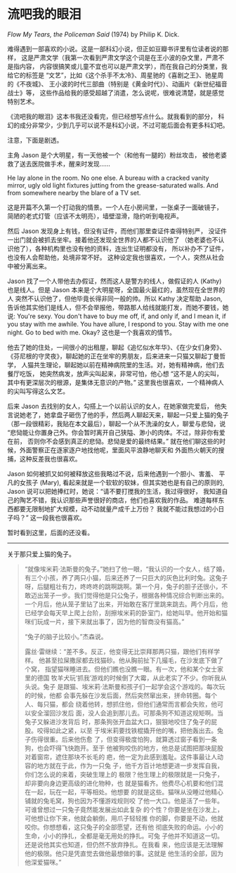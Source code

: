 # 流吧我的眼泪

*Flow My Tears, the Policeman Said* (1974) by Philip K. Dick.

难得遇到一部喜欢的小说。这是一部科幻小说，但正如豆瓣书评里有位读者说的那样，
这是严肃文学（我第一次看到严肃文学这个词是在王小波的杂文里，严肃不是指内容，
内容很搞笑或儿童不宜也可以是严肃文学），而在我自己的分类里，我给它的标签是
“文艺”，比如《这个杀手不太冷》、周星驰的《喜剧之王》、驰星周的《不夜城》、
王小波的时代三部曲（特别是《黄金时代》）、动画片《新世纪福音战士》等，
这些作品给我的感受超越了消遣，怎么说呢，很难说清楚，就是感觉特别艺术。

《流吧我的眼泪》这本书我还没看完，但已经想写点什么。就我看到的部分，
科幻的成分非常少，少到几乎可以说不是科幻小说，不过可能后面会有更多科幻吧。

注意，下面是剧透。

主角 Jason 是个大明星，有一天他被一个（和他有一腿的）粉丝攻击，
被他老婆救了送去医院做手术，醒来时发现……

He lay alone in the room.
No one else. A bureau with a cracked vanity mirror,
ugly old light fixtures jutting from the grease-saturated walls.
And from somewhere nearby the blare of a TV set.

这是开篇不久第一个打动我的情景。一个人在小房间里，一张桌子一面破镜子，
简陋的老式灯管（应该不太明亮），墙壁湿滑，隐约听到电视声。

然后 Jason 发现身上有钱，但没有证件，而他们那里查证件查得特别严，
没证件一出门就会被抓去坐牢。接着他还发现全世界的人都不认识他了
（她老婆也不认识他了），各种机构里也没有他的资料，连出生证明都没有，
所以补办不了证件，也没有人会帮助他，处境非常不好。
这种设定我也很喜欢，一个人，突然从社会中被分离出来。

Jason 找了一个人带他去办假证，然而这人是警方的线人，做假证的人 (Kathy) 
也是线人。但是 Jason 本来是个大明星呀，全国最火最红的，虽然现在全世界的人
突然不认识他了，但他毕竟长得非同一般的帅。所以 Kathy 决定帮助 Jason,
告诉他其实他们是线人，但不会举报他，带路那人给线就能打发，而她不要钱，她说:
You're sexy. You don't have to buy me off, if, and only if, and I mean it,
if you stay with me awhile. You have allure, I respond to you.
Stay with me one night. Go to bed with me. Okay?
这也是一个我喜欢的情节。

他去了她的住处，一间很小的出租屋，聊起《追忆似水年华》、《在少女们身旁》、
《芬尼根的守灵夜》，聊起她的正在坐牢的男朋友，后来进来一只猫又聊起丁曼哲学，
人猫共生理论，聊起她以前在精神病院里的生活。对，她有精神病，他们去餐厅吃饭，
她突然病发，放声尖叫起来，非常可怕，他心想
“这不是人的尖叫，其中有更深层次的根源，是集体无意识的产物。”
这里我也很喜欢，一个精神病人的尖叫写得这么文艺。

后来 Jason 去找别的女人，勾搭上一个以前认识的女人，在她家做完爱后，
他失言说她老了，她拿盘子砸伤了他的手，然后两人聊起天来，聊起一只爱上猫的兔子
（那一段很精彩，我贴在本文最后），聊起一个从不洗澡的女人，聊爱与悲恸，说
“悲恸能让你置身己外。你会暂时离开自己狭隘、渺小的肉体。不过，除非你有爱在前，
否则你不会感到真正的悲恸。悲恸是爱的最终结果。”
就在他们聊这些的时候，外面警察正在逐家逐户地找他呢，里面风平浪静地聊天和
外面热火朝天的搜捕，这种反差我也很喜欢。

Jason 如何被抓又如何被释放这些我略过不说，后来他遇到一个胆小、害羞、
平凡的女孩子 (Mary), 看起来就是一个软软的软妹，但其实她也是有自己的原则的,
Jason 说可以把她捧红时，她说：“请不要打搅我的生活，我过得很好，
我知道自己的陶艺不错，我认识那些声誉很好的商店，他们也喜欢我的作品。
难道每样东西都要无限制地扩大规模，动不动就量产成千上万份？
我就不能过我想过的小日子吗？”
这一段我也很喜欢。

暂时看到这里，后面的还没看。

------

关于那只爱上猫的兔子。

> “就像埃米莉·法斯曼的兔子。”她扫了他一眼，“我认识的一个女人，结了婚，
> 有三个小孩，养了两只小猫，后来还养了一只巨大的灰色比利时兔。这兔子
> 呀，后腿粗壮有力，咚咚咚的跳啊跳啊。第一个月，兔子的胆子还很小，不
> 敢迈出笼子一步。我们觉得他是只公兔子，根据各种情况综合判断出来的。
> 一个月后，他从笼子里钻了出来，开始敢在客厅里跳来跳去。两个月后，他
> 已经学会每天早上爬上台阶，刮擦埃米莉的卧室门，给她叫早。他开始和猫
> 咪们玩成一片，接下来就出事了，因为他的智商没有猫高。”
>
> “兔子的脑子比较小。”杰森说。
>
> 露丝·雷继续：“差不多。反正，他变得无比崇拜那两只猫，跟他们有样学样。
> 他甚至拉屎撒尿都去找猫砂。他从胸前扯下几撮毛，在沙发底下做了个窝，
> 指望猫咪睡进去。但他们瞧也没瞧一眼。有一次，他和某个女士家里的德国
> 牧羊犬玩‘抓我’游戏的时候倒了大霉，从此老实了不少。你听我从头说。兔子
> 是跟猫、埃米莉·法斯曼和孩子们一起学会这个游戏的。每次玩的时候，他都
> 会事先躲在沙发后面，然后突然窜出来，拼命转圈。每个人、每只猫，都会
> 绕着他转，想抓住他，但他们通常而言都会失败，他可以安全溜回沙发后
> 面，没人会追到那儿去。可那条狗不知道这规矩啊。当兔子又躲进沙发背后
> 时，那条狗张开血盆大口，狠狠地咬住了兔子的屁股。咬得如此之紧，以至
> 于埃米莉要找铁棍撬开他的嘴，把他轰出去。兔子伤得很重。后来他伤愈
> 了，但变得极度怕狗，就算透过窗子看到一条狗，也会吓得飞快跑开。至于
> 他被狗咬伤的地方，他总是试图把那块屁股对着窗帘，遮住那块不长毛的
> 疤，他一定为此感到羞耻。这件事最让人动容的地方就在于此，作为一只兔
> 子，他千方百计地想更进一步发挥自我，你们怎么说的来着，突破生理上的
> 极限？他生理上的极限就是一只兔子，却非要向身边更高级的进化物种，也
> 就是猫看齐。他费尽心机要和他们混在一起，玩在一起，平等相处。他想要
> 的就是这些。猫咪从没睡过他精心铺就的兔毛窝，狗也因为不懂游戏规则咬
> 了他一大口。他是活了一些年。可谁曾想过一只兔子竟然能发展出如此复杂
> 的个性？你要是坐在沙发上，可他想让你下来，他就会躺倒，用爪子轻轻推
> 你的脚，你要是不动，他就咬你。你想想看，这只兔子的全部愿望，还有他
> 彻底失败的命运。小小的生命，小小的挣扎，全都是毫无用处的挣扎。可兔
> 子他并不知道这一切。还是说他其实也知道，但仍然不放弃挣扎。在我看
> 来，他应该是无法理解他的极限。他只是凭直觉去做他最想做的事。这就是
> 他生活的全部，因为他深爱猫咪。”
